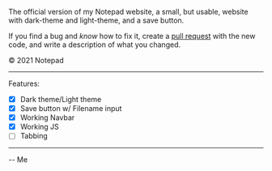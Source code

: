 The official version of my Notepad website, a small, but usable, website with dark-theme and light-theme, and a save button.

If you find a bug and *know* how to fix it, create a [pull request](https://github.com/CodingRedpanda/Notepad/pulls) with the new code, and write a description of what you changed.

© 2021 Notepad

---
Features:
- [x] Dark theme/Light theme
- [x] Save button w/ Filename input
- [x] Working Navbar
- [x] Working JS
- [ ] Tabbing

---

-- Me
